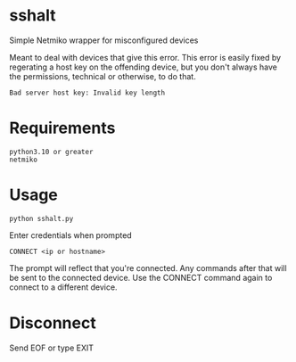 # sshalt
Simple Netmiko wrapper for misconfigured devices

Meant to deal with devices that give this error.  This error is easily fixed by regerating a host key on the offending device, but you don't always have the permissions, technical or otherwise, to do that.

    Bad server host key: Invalid key length

# Requirements

    python3.10 or greater
    netmiko

# Usage

    python sshalt.py

Enter credentials when prompted

    CONNECT <ip or hostname>

The prompt will reflect that you're connected.  Any commands after that will be sent to the connected device.  Use the CONNECT command again to connect to a different device.

# Disconnect

Send EOF or type EXIT
